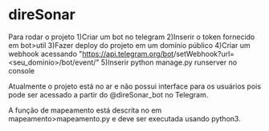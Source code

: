 # direSonar

Para rodar o projeto
1)Criar um bot no telegram
2)Inserir o token fornecido em bot>util
3)Fazer deploy do projeto em um domínio público
4)Criar um webhook acessando "https://api.telegram.org/bot<token>/setWebhook?url=<seu_dominio>/bot/event/"
5)Inserir python manage.py runserver no console

Atualmente o projeto está no ar e não possui interface para os usuários pois pode ser acessado a partir do @direSonar_bot no Telegram.

A função de mapeamento está descrita no em mapeamento>mapeamento.py e deve ser executada usando python3.
